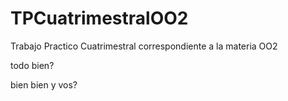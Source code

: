 # TPCuatrimestralOO2
Trabajo Practico Cuatrimestral correspondiente a la materia OO2

todo bien?

bien bien y vos?
